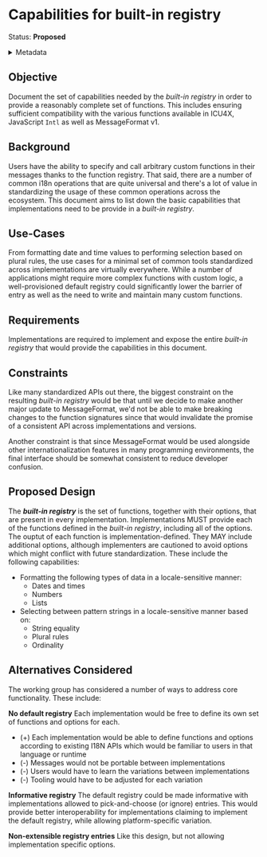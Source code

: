 # Capabilities for built-in registry

Status: **Proposed**

<details>
	<summary>Metadata</summary>
	<dl>
		<dt>Contributors</dt>
		<dd>@ryzokuken</dd>
		<dt>First proposed</dt>
		<dd>2023-08-22</dd>
		<dt>Pull Request</dt>
		<dd><a href="https://github.com/unicode-org/message-format-wg/pull/457">#457</a></dd>
	</dl>
</details>

## Objective

Document the set of capabilities needed by the _built-in registry_ in order to provide a reasonably complete set of
functions.
This includes ensuring sufficient compatibility with the various functions available in ICU4X, JavaScript `Intl` as well
as MessageFormat v1.

## Background

Users have the ability to specify and call arbitrary custom functions in their messages thanks to the function registry.
That said, there are a number of common i18n operations that are quite universal and there's a lot of value in
standardizing the usage of these common operations across the ecosystem.
This document aims to list down the basic capabilities that implementations need to be provide in a _built-in registry_.

## Use-Cases

From formatting date and time values to performing selection based on plural rules, the use cases for a minimal set of
common tools standardized across implementations are virtually everywhere.
While a number of applications might require more complex functions with custom logic, a well-provisioned default
registry could significantly lower the barrier of entry as well as the need to write and maintain many custom functions.

## Requirements

Implementations are required to implement and expose the entire _built-in registry_ that would provide the capabilities
in this document.

## Constraints

Like many standardized APIs out there, the biggest constraint on the resulting _built-in registry_ would be that until
we decide to make another major update to MessageFormat, we'd not be able to make breaking changes to the function
signatures since that would invalidate the promise of a consistent API across implementations and versions.

Another constraint is that since MessageFormat would be used alongside other internationalization features in many
programming environments, the final interface should be somewhat consistent to reduce developer confusion.

## Proposed Design

The **_<dfn>built-in registry</dfn>_** is the set of functions, together with their options, that are present in every
implementation.
Implementations MUST provide each of the functions defined in the _built-in registry_, including all of the options.
The ouptut of each function is implementation-defined.
They MAY include additional options, although implementers are cautioned to avoid options which might conflict with
future standardization.
These include the following capabilities:

- Formatting the following types of data in a locale-sensitive manner:
  - Dates and times
  - Numbers
  - Lists
- Selecting between pattern strings in a locale-sensitive manner based on:
  - String equality
  - Plural rules
  - Ordinality

## Alternatives Considered

The working group has considered a number of ways to address core functionality. These include:

**No default registry** Each implementation would be free to define its own set of functions and options for each.

- (+) Each implementation would be able to define functions and options according to existing I18N APIs which would be
  familiar to users in that language or runtime
- (-) Messages would not be portable between implementations
- (-) Users would have to learn the variations between implementations
- (-) Tooling would have to be adjusted for each variation

**Informative registry** The default registry could be made informative with implementations allowed to pick-and-choose
(or ignore) entries.
This would provide better interoperability for implementations claiming to implement the default registry, while
allowing platform-specific variation.

**Non-extensible registry entries** Like this design, but not allowing implementation specific options.
